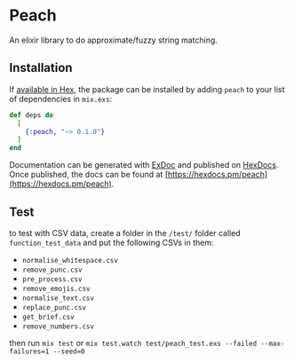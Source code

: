 # Peach

An elixir library to do approximate/fuzzy string matching.

## Installation

If [available in Hex](https://hex.pm/docs/publish), the package can be installed
by adding `peach` to your list of dependencies in `mix.exs`:

```elixir
def deps do
  [
    {:peach, "~> 0.1.0"}
  ]
end
```

Documentation can be generated with [ExDoc](https://github.com/elixir-lang/ex_doc)
and published on [HexDocs](https://hexdocs.pm). Once published, the docs can
be found at [https://hexdocs.pm/peach](https://hexdocs.pm/peach).

## Test

to test with CSV data, create a folder in the `/test/` folder called `function_test_data` and put the following CSVs in them:

* `normalise_whitespace.csv`
* `remove_punc.csv`
* `pre_process.csv`
* `remove_emojis.csv`
* `normalise_text.csv`
* `replace_punc.csv`
* `get_brief.csv`
* `remove_numbers.csv`

then run `mix test`
or `mix test.watch test/peach_test.exs --failed --max-failures=1 --seed=0`
